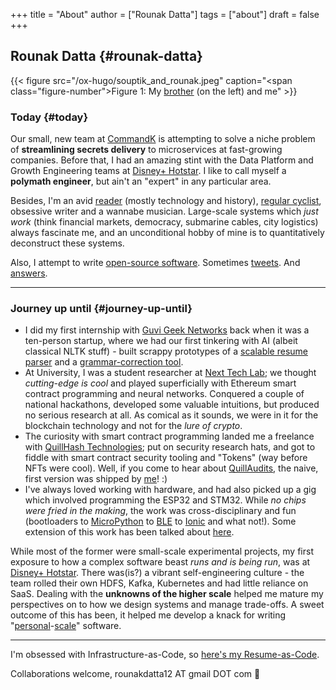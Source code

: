 +++
title = "About"
author = ["Rounak Datta"]
tags = ["about"]
draft = false
+++

## Rounak Datta {#rounak-datta}

{{< figure src="/ox-hugo/souptik_and_rounak.jpeg" caption="<span class=\"figure-number\">Figure 1: </span>My [brother](https://souptik.dev/) (on the left) and me" >}}


### Today {#today}

Our small, new team at [CommandK](https://commandk.dev) is attempting to solve a niche problem of **streamlining secrets delivery** to microservices at fast-growing companies. Before that, I had an amazing stint with the Data Platform and Growth Engineering teams at [Disney+ Hotstar](https://tech.hotstar.com/). I like to call myself a **polymath engineer**, but ain't an "expert" in any particular area.

Besides, I'm an avid [reader](https://www.goodreads.com/user/show/23254685-rounak-datta) (mostly technology and history), [regular cyclist](https://www.strava.com/athletes/70322649), obsessive writer and a wannabe musician. Large-scale systems which _just work_ (think financial markets, democracy, submarine cables, city logistics) always fascinate me, and an unconditional hobby of mine is to quantitatively deconstruct these systems.

Also, I attempt to write [open-source software](https://github.com/rounakdatta). Sometimes [tweets](https://twitter.com/rounakdatta12). And [answers](https://stackoverflow.com/users/8303407/rounak-datta).

<hr>


### Journey up until {#journey-up-until}

-   I did my first internship with [Guvi Geek Networks](https://www.guvi.in/) back when it was a ten-person startup, where we had our first tinkering with AI (albeit classical NLTK stuff) - built scrappy prototypes of a [scalable resume parser](https://github.com/rounakdatta/resxme) and a [grammar-correction tool](https://github.com/rounakdatta/CorrectLy).
-   At University, I was a student researcher at [Next Tech Lab](https://nextech.io/); we thought _cutting-edge is cool_ and played superficially with Ethereum smart contract programming and neural networks. Conquered a couple of national hackathons, developed some valuable intuitions, but produced no serious research at all. As comical as it sounds, we were in it for the blockchain technology and not for the _lure of crypto_.
-   The curiosity with smart contract programming landed me a freelance with  [QuillHash Technologies](https://quillhash.com/); put on security research hats, and got to fiddle with smart contract security tooling and "Tokens" (way before NFTs were cool). Well, if you come to hear about [QuillAudits](https://www.quillaudits.com/), the naive, first version was shipped by [me](https://medium.com/quillhash/quill-audits-the-smart-contract-security-audit-platform-9ea1950ad6e)! :)
-   I've always loved working with hardware, and had also picked up a gig which involved programming the ESP32 and STM32. While _no chips were fried in the making_, the work was cross-disciplinary and fun (bootloaders to [MicroPython](https://micropython.org/) to [BLE](https://en.wikipedia.org/wiki/Bluetooth_Low_Energy) to [Ionic](https://ionicframework.com/) and what not!). Some extension of this work has been talked about [here](/posts/pagerduty-for-iot).

While most of the former were small-scale experimental projects, my first exposure to how a complex software beast _runs and is being run_, was at [Disney+ Hotstar](https://www.hotstar.com/). There  was(is?) a vibrant self-engineering culture - the team rolled their own HDFS, Kafka, Kubernetes and had little reliance on SaaS. Dealing with the **unknowns of the higher scale** helped me mature my perspectives on to how we design systems and manage trade-offs. A sweet outcome of this has been, it helped me develop a knack for writing "[personal](https://github.com/rounakdatta/computer.setup)-[scale](https://github.com/rounakdatta/homelab.setup)" software.

<hr>

I'm obsessed with Infrastructure-as-Code, so [here's my Resume-as-Code](https://latexonline.cc/compile?git=https://github.com/rounakdatta/resume&target=resume.tex&command=xelatex&force=true).

Collaborations welcome, rounakdatta12 AT gmail DOT com 💛
